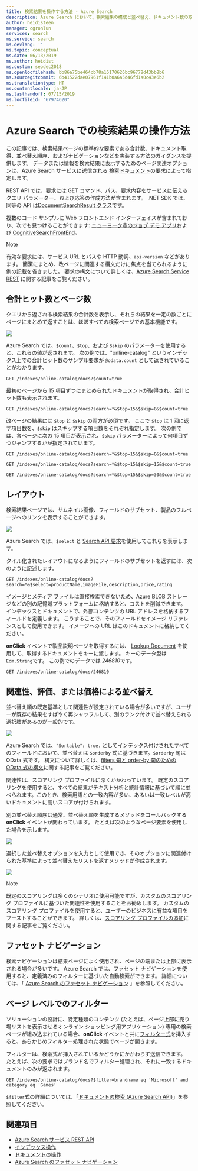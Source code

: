 ```yaml
---
title: 検索結果を操作する方法 - Azure Search
description: Azure Search において、検索結果の構成と並べ替え、ドキュメント数の取得、および検索結果へのコンテンツ ナビゲーションの追加を行います。
author: heidisteen
manager: cgronlun
services: search
ms.service: search
ms.devlang: ''
ms.topic: conceptual
ms.date: 06/13/2019
ms.author: heidist
ms.custom: seodec2018
ms.openlocfilehash: bb86a75be464cb78a16170626bc96778d43bb8b6
ms.sourcegitcommit: 6b41522dae07961f141b0a6a5d46fd1a0c43e6b2
ms.translationtype: HT
ms.contentlocale: ja-JP
ms.lasthandoff: 07/15/2019
ms.locfileid: "67974620"
---
```

# <a name="how-to-work-with-search-results-in-azure-search"></a>Azure Search での検索結果の操作方法
この記事では、検索結果ページの標準的な要素である合計数、ドキュメント取得、並べ替え順序、およびナビゲーションなどを実装する方法のガイダンスを提供します。 データまたは情報を検索結果に表示するためのページ関連オプションは、Azure Search サービスに送信される [検索ドキュメント](https://docs.microsoft.com/rest/api/searchservice/Search-Documents)の要求によって指定します。 

REST API では、要求には GET コマンド、パス、要求内容をサービスに伝えるクエリ パラメーター、および応答の作成方法が含まれます。 .NET SDK では、同等の API は[DocumentSearchResult クラス](https://docs.microsoft.com/dotnet/api/microsoft.azure.search.models.documentsearchresult-1)です。

複数のコード サンプルに Web フロントエンド インターフェイスが含まれており、次でも見つけることができます: [ニューヨーク市のジョブ デモ アプリ](https://azjobsdemo.azurewebsites.net/)および [CognitiveSearchFrontEnd](https://github.com/LuisCabrer/CognitiveSearchFrontEnd)。

> [!NOTE]
> 有効な要求には、サービス URL とパスや HTTP 動詞、`api-version` などがあります。 簡潔にまとめ、改ページに関連する構文だけに焦点を当てられるように例の記載を省きました。 要求の構文について詳しくは、[Azure Search Service REST](https://docs.microsoft.com/rest/api/searchservice) に関する記事をご覧ください。
>

## <a name="total-hits-and-page-counts"></a>合計ヒット数とページ数

クエリから返される検索結果の合計数を表示し、それらの結果を一定の数ごとにページにまとめて返すことは、ほぼすべての検索ページでの基本機能です。

![][1]

Azure Search では、`$count`、`$top`、および `$skip` のパラメーターを使用すると、これらの値が返されます。 次の例では、"online-catalog" というインデックス上での合計ヒット数のサンプル要求が `@odata.count` として返されていることがわかります。

    GET /indexes/online-catalog/docs?$count=true

最初のページから 15 項目ずつにまとめられたドキュメントが取得され、合計ヒット数も表示されます。

    GET /indexes/online-catalog/docs?search=*&$top=15&$skip=0&$count=true

改ページの結果には `$top` と `$skip` の両方が必須です。 ここで `$top` は 1 回に返す項目数を、`$skip` はスキップする項目数をそれぞれ指定します。 次の例では、各ページに次の 15 項目が表示され、`$skip` パラメーターによって何項目ずつジャンプするかが指定されています。

    GET /indexes/online-catalog/docs?search=*&$top=15&$skip=0&$count=true

    GET /indexes/online-catalog/docs?search=*&$top=15&$skip=15&$count=true

    GET /indexes/online-catalog/docs?search=*&$top=15&$skip=30&$count=true

## <a name="layout"></a>レイアウト

検索結果ページでは、サムネイル画像、フィールドのサブセット、製品のフルページへのリンクを表示することができます。

 ![][2]

Azure Search では、`$select` と [Search API 要求](https://docs.microsoft.com/rest/api/searchservice/search-documents)を使用してこれらを表示します。

タイル化されたレイアウトになるようにフィールドのサブセットを返すには、次のように記述します。

    GET /indexes/online-catalog/docs?search=*&$select=productName,imageFile,description,price,rating

イメージとメディア ファイルは直接検索できないため、Azure BLOB ストレージなどの別の記憶域プラットフォームに格納すると、コストを削減できます。 インデックスとドキュメントで、外部コンテンツの URL アドレスを格納するフィールドを定義します。 こうすることで、そのフィールドをイメージ リファレンスとして使用できます。 イメージへの URL はこのドキュメントに格納してください。

**onClick** イベントで製品説明ページを取得するには、 [Lookup Document](https://docs.microsoft.com/rest/api/searchservice/Lookup-Document) を使用して、取得するドキュメントをキーに渡します。 キーのデータ型は `Edm.String`です。 この例でのデータでは *246810*です。

    GET /indexes/online-catalog/docs/246810

## <a name="sort-by-relevance-rating-or-price"></a>関連性、評価、または価格による並べ替え

並べ替え順の既定基準として関連性が設定されている場合が多いですが、ユーザーが既存の結果をすばやく再シャッフルして、別のランク付けで並べ替えられる選択肢があるのが一般的です。

 ![][3]

Azure Search では、`"Sortable": true.` としてインデックス付けされたすべてのフィールドにおいて、並べ替えは `$orderby` 式に基づきます。`$orderby` 句は OData 式です。 構文について詳しくは、[filters 句と order-by 句のための OData 式の構文](query-odata-filter-orderby-syntax.md)に関する記事をご覧ください。

関連性は、スコアリング プロファイルに深くかかわっています。 既定のスコアリングを使用すると、すべての結果がテキスト分析と統計情報に基づいて順に並べられます。このとき、検索用語との一致内容が多い、あるいは一致レベルが高いドキュメントに高いスコアが付けられます。

別の並べ替え順序は通常、並べ替え順を生成するメソッドをコールバックする **onClick** イベントが関わっています。 たとえば次のようなページ要素を使用した場合を示します。

 ![][4]

選択した並べ替えオプションを入力として使用でき、そのオプションに関連付けられた基準によって並べ替えたリストを返すメソッドが作成されます。

 ![][5]

> [!NOTE]
> 既定のスコアリングは多くのシナリオに使用可能ですが、カスタムのスコアリング プロファイルに基づいた関連性を使用することをお勧めします。 カスタムのスコアリング プロファイルを使用すると、ユーザーのビジネスに有益な項目をブーストすることができます。 詳しくは、[スコアリング プロファイルの追加](index-add-scoring-profiles.md)に関する記事をご覧ください。
>

## <a name="faceted-navigation"></a>ファセット ナビゲーション

検索ナビゲーションは結果ページによく使用され、ページの端または上部に表示される場合が多いです。 Azure Search では、ファセット ナビゲーションを使用すると、定義済みのフィルターに基づいた自動検索ができます。 詳細については、「 [Azure Search のファセット ナビゲーション](search-faceted-navigation.md) 」を参照してください。

## <a name="filters-at-the-page-level"></a>ページ レベルでのフィルター

ソリューションの設計に、特定種類のコンテンツ (たとえば、ページ上部に売り場リストを表示させるオンライン ショッピング用アプリケーション) 専用の検索ページが組み込まれている場合、**onClick** イベントと共に[フィルター式](search-filters.md)を挿入すると、あらかじめフィルター処理された状態でページが開きます。

フィルターは、検索式が挿入されているかどうかにかかわらず送信できます。 たとえば、次の要求ではブランド名でフィルター処理され、それに一致するドキュメントのみが返されます。

    GET /indexes/online-catalog/docs?$filter=brandname eq 'Microsoft' and category eq 'Games'

`$filter`式の詳細については、「[ドキュメントの検索 (Azure Search API)](https://docs.microsoft.com/rest/api/searchservice/Search-Documents)」を参照してください。

## <a name="see-also"></a>関連項目

- [Azure Search サービス REST API](https://docs.microsoft.com/rest/api/searchservice)
- [インデックス操作](https://docs.microsoft.com/rest/api/searchservice/Index-operations)
- [ドキュメントの操作](https://docs.microsoft.com/rest/api/searchservice/Document-operations)
- [Azure Search のファセット ナビゲーション](search-faceted-navigation.md)

<!--Image references-->
[1]: ./media/search-pagination-page-layout/Pages-1-Viewing1ofNResults.PNG
[2]: ./media/search-pagination-page-layout/Pages-2-Tiled.PNG
[3]: ./media/search-pagination-page-layout/Pages-3-SortBy.png
[4]: ./media/search-pagination-page-layout/Pages-4-SortbyRelevance.png
[5]: ./media/search-pagination-page-layout/Pages-5-BuildSort.png
